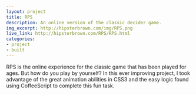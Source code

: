 ```yaml
---
layout: project
title: RPS
description: An online version of the classic decider game.
img_excerpt: http://hipsterbrown.com/img/RPS.png
live_link: http://hipsterbrown.com/RPS/RPS.html
categories:
- project
- built
---
```


RPS is the online experience for the classic game that has been played for ages. But how do you play by yourself? In this ever improving project, I took advantage of the great animation abilities in CSS3 and the easy logic found using CoffeeScript to complete this fun task.
